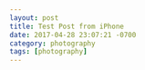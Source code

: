 ```yaml
---
layout: post
title: Test Post from iPhone
date: 2017-04-28 23:07:21 -0700
category: photography
tags: [photography]
---
```





